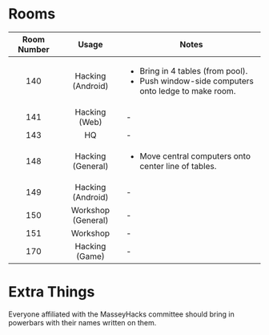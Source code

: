 # Rooms

| Room Number | Usage | Notes |
|:-----------:|:-----:|-------|
| 140 | Hacking (Android) | <ul><li>Bring in 4 tables (from pool). </li><li>Push window-side computers onto ledge to make room. </li></ul> |
| 141 | Hacking (Web) | - |
| 143 | HQ | - |
| 148 | Hacking (General) | <ul><li>Move central computers onto center line of tables. </li></ul> |
| 149 | Hacking (Android) | - |
| 150 | Workshop (General) | - |
| 151 | Workshop | - |
| 170 | Hacking (Game) | - |

# Extra Things

Everyone affiliated with the MasseyHacks committee should bring in powerbars with their names written on them.
